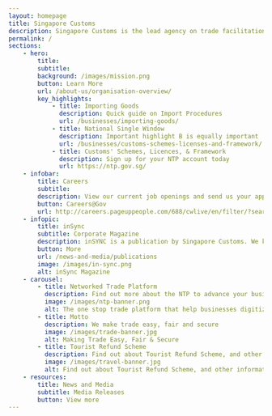 ```yaml
---
layout: homepage
title: Singapore Customs
description: Singapore Customs is the lead agency on trade facilitation and revenue enforcement.
permalink: /
sections: 
    - hero: 
        title: 
        subtitle:
        background: /images/mission.png
        button: Learn More
        url: /about-us/organisation-overview/
        key_highlights:
            - title: Importing Goods
              description: Quick guide on Import Procedures
              url: /businesses/importing-goods/
            - title: National Single Window
              description: Important highlight B is equally important
              url: /businesses/customs-schemes-licenses-and-framework/
            - title: Customs' Schemes, Licences, & Framework
              description: Sign up for your NTP account today
              url: https://ntp.gov.sg/
    - infobar:
        title: Careers
        subtitle: 
        description: View our current job openings and send us your application at 
        button: Careers@Gov
        url: http://careers.pageuppeople.com/688/cwlive/en/filter/?search-keyword=&category=&work-type=&brand=singapore+customs&job-sector
    - infopic:
        title: inSync
        subtitle: Corporate Magazine
        description: inSYNC is a publication by Singapore Customs. We keep you updated on topics that impact the trading community. Read us to get vital news, pertinent insights, useful pointers, practical advice and more.
        button: More
        url: /news-and-media/publications
        image: /images/in-sync.png
        alt: inSync Magazine
    - carousel:
        - title: Networked Trade Platform
          description: Find out more about the NTP to advance your business and improve your trade operations.
          image: /images/ntp-banner.png
          alt: The one stop trade platform that help businesses digitize, connect & grow
        - title: Motto
          description: We make trade easy, fair and secure 
          image: /images/trade-banner.jpg
          alt: Making Trade Easy, Fair & Secure
        - title: Tourist Refund Scheme
          description: Find out about Tourist Refund Scheme, and other information on going through Customs
          image: /images/travel-banner.jpg
          alt: Find out about Tourist Refund Scheme, and other information on going through Customs
    - resources:
        title: News and Media
        subtitle: Media Releases
        button: View more
---
```

